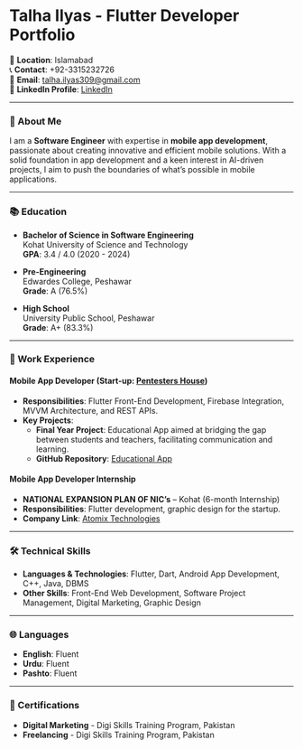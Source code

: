 # Talha Ilyas - Flutter Developer Portfolio

📍 **Location**: Islamabad  
📞 **Contact**: +92-3315232726  
📧 **Email**: [talha.ilyas309@gmail.com](mailto:talha.ilyas309@gmail.com)  
🔗 **LinkedIn Profile**: [LinkedIn](https://www.linkedin.com/in/talha-ilyas-dev)  

---

### 👋 About Me

I am a **Software Engineer** with expertise in **mobile app development**, passionate about creating innovative and efficient mobile solutions. With a solid foundation in app development and a keen interest in AI-driven projects, I aim to push the boundaries of what’s possible in mobile applications.

---

### 📚 Education

- **Bachelor of Science in Software Engineering**  
  Kohat University of Science and Technology  
  **GPA**: 3.4 / 4.0 (2020 - 2024)

- **Pre-Engineering**  
  Edwardes College, Peshawar  
  **Grade**: A (76.5%)

- **High School**  
  University Public School, Peshawar  
  **Grade**: A+ (83.3%)

---

### 💼 Work Experience

#### Mobile App Developer (Start-up: [Pentesters House](https://nep.pitb.gov.pk/node/571))
- **Responsibilities**: Flutter Front-End Development, Firebase Integration, MVVM Architecture, and REST APIs.
- **Key Projects**:
  - **Final Year Project**: Educational App aimed at bridging the gap between students and teachers, facilitating communication and learning.
  - **GitHub Repository**: [Educational App](https://github.com/Talhailyas309/MyEducationalApp)

#### Mobile App Developer Internship
- **NATIONAL EXPANSION PLAN OF NIC’s** – Kohat (6-month Internship)
- **Responsibilities**: Flutter development, graphic design for the startup.
- **Company Link**: [Atomix Technologies](https://www.linkedin.com/company/atomixtechnologies)

---

### 🛠️ Technical Skills

- **Languages & Technologies**: Flutter, Dart, Android App Development, C++, Java, DBMS
- **Other Skills**: Front-End Web Development, Software Project Management, Digital Marketing, Graphic Design

---

### 🌐 Languages

- **English**: Fluent
- **Urdu**: Fluent
- **Pashto**: Fluent

---

### 📜 Certifications

- **Digital Marketing** - Digi Skills Training Program, Pakistan
- **Freelancing** - Digi Skills Training Program, Pakistan

